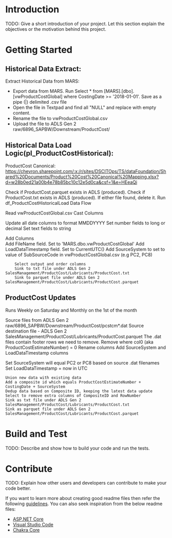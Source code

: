 # Introduction 
TODO: Give a short introduction of your project. Let this section explain the objectives or the motivation behind this project. 

# Getting Started

## Historical Data Extract:

Extract Historical Data from MARS:

- Export data from MARS. Run Select * from [MARS].[dbo].[vwProductCostGlobal] where CostingDate >= '2018-01-01'. Save as a pipe (|) delimited .csv file
- Open the file in Textpad and find all "NULL" and replace with empty content.
- Rename the file to vwProductCostGlobal.csv
- Upload the file to ADLS Gen 2 raw/6896_SAPBW/Downstream/ProductCost/


 
## Historical Data Load Logic(pl_ProductCostHistorical):

ProductCost Canonical: https://chevron.sharepoint.com/:x:/r/sites/DSCITOps/TS/dataFoundation/Shared%20Documents/Product%20Cost%20Canonical%20Mapping.xlsx?d=w28b0ed21a00b4e78b85bc10c12e5d0ca&csf=1&e=HEeaQi

Check if ProductCost.parquet exists in ADLS (produced).
	Check if ProductCost.txt exists in ADLS (produced). 
	If either file found, delete it. 
	Run df_ProductCostHistoricalLoad Data Flow
	
Read vwProductCostGlobal.csv
		Cast Columns 
		
Update all date columns to format MMDDYYYY
			Set number fields to long or decimal
			Set text fields to string
		
		
Add Columns		
Add FileName field. Set to 'MARS.dbo.vwProductCostGlobal'
			Add LoadDataTimestamp field. Set to CurrentUTC()
			Add SourceSystem to set to value of SubSourceCode in  vwProductCostGlobal.csv  (e.g PC2, PC8)
		
		
		Select output and order columns
		Sink to txt file under ADLS Gen 2 SalesManagement/ProductCost/Lubricants/ProductCost.txt
		Sink to parquet file under ADLS Gen 2 SalesManagement/ProductCost/Lubricants/ProductCost.parquet
	
	

## ProductCost Updates

Runs Weekly on Saturday and Monthly on the 1st of the month


	
Source files from ADLS Gen 2 raw/6896_SAPBW/Downstream/ProductCost/pcstcm*.dat
	Source destination file - ADLS Gen 2 SalesManagement/ProductCost/Lubricants/ProductCost.parquet
	The .dat files contain footer rows we need to remove. Remove where col0 (aka ProductCostEstimateNumber) = 0
	Rename columns
	Add SourceSystem and LoadDataTimestamp columns
	

		
Set SourceSystem will equal PC2 or PC8 based on source .dat filenames
		Set LoadDataTimestamp = now in UTC
	
	
	Union new data with existing data
	Add a composite id which equals ProductCostEstimateNumber + CostingDate + SourceSystem
	Dedup data based on Composite ID, keeping the latest data update
	Select to remove extra columns of CompositeID and RowNumber
	Sink as txt file under ADLS Gen 2 SalesManagement/ProductCost/Lubricants/ProductCost.txt
	Sink as parquet file under ADLS Gen 2 SalesManagement/ProductCost/Lubricants/ProductCost.parquet

# Build and Test
TODO: Describe and show how to build your code and run the tests. 

# Contribute
TODO: Explain how other users and developers can contribute to make your code better. 

If you want to learn more about creating good readme files then refer the following [guidelines](https://docs.microsoft.com/en-us/azure/devops/repos/git/create-a-readme?view=azure-devops). You can also seek inspiration from the below readme files:
- [ASP.NET Core](https://github.com/aspnet/Home)
- [Visual Studio Code](https://github.com/Microsoft/vscode)
- [Chakra Core](https://github.com/Microsoft/ChakraCore)